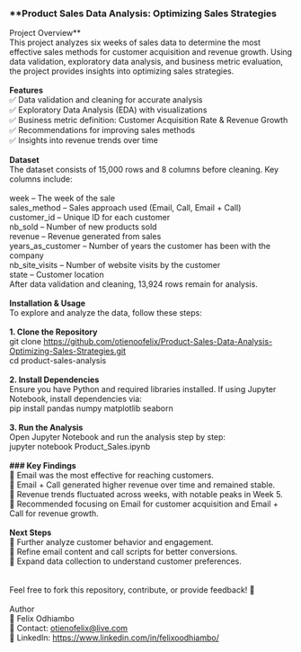 ### **Product Sales Data Analysis: Optimizing Sales Strategies
Project Overview** <br/>
This project analyzes six weeks of sales data to determine the most effective sales methods for customer acquisition and revenue growth. Using data validation, exploratory data analysis, and business metric evaluation, the project provides insights into optimizing sales strategies.<br/>
<br/>
**Features**<br/>
✅ Data validation and cleaning for accurate analysis<br/>
✅ Exploratory Data Analysis (EDA) with visualizations<br/>
✅ Business metric definition: Customer Acquisition Rate & Revenue Growth<br/>
✅ Recommendations for improving sales methods<br/>
✅ Insights into revenue trends over time<br/>
<br/>
**Dataset**<br/>
The dataset consists of 15,000 rows and 8 columns before cleaning. Key columns include:<br/>
<br/>
week – The week of the sale<br/>
sales_method – Sales approach used (Email, Call, Email + Call)<br/>
customer_id – Unique ID for each customer<br/>
nb_sold – Number of new products sold<br/>
revenue – Revenue generated from sales<br/>
years_as_customer – Number of years the customer has been with the company<br/>
nb_site_visits – Number of website visits by the customer<br/>
state – Customer location<br/>
After data validation and cleaning, 13,924 rows remain for analysis.<br/>
<br/>
**Installation & Usage**<br/>
To explore and analyze the data, follow these steps:<br/>
<br/>
**1. Clone the Repository**<br/>
git clone https://github.com/otienoofelix/Product-Sales-Data-Analysis-Optimizing-Sales-Strategies.git<br/>
cd product-sales-analysis<br/>
<br/>
**2. Install Dependencies**<br/>
Ensure you have Python and required libraries installed. If using Jupyter Notebook, install dependencies via:<br/>
pip install pandas numpy matplotlib seaborn<br/>
<br/>
**3. Run the Analysis**<br/>
Open Jupyter Notebook and run the analysis step by step:<br/>
jupyter notebook Product_Sales.ipynb<br/>
<br/>
**### Key Findings**<br/>
📌 Email was the most effective for reaching customers.<br/>
📌 Email + Call generated higher revenue over time and remained stable.<br/>
📌 Revenue trends fluctuated across weeks, with notable peaks in Week 5.<br/>
📌 Recommended focusing on Email for customer acquisition and Email + Call for revenue growth.<br/>
<br/>
**Next Steps**<br/>
🔹 Further analyze customer behavior and engagement.<br/>
🔹 Refine email content and call scripts for better conversions.<br/>
🔹 Expand data collection to understand customer preferences.<br/>
<br/>
<br/>
Feel free to fork this repository, contribute, or provide feedback! 🚀<br/>
<br/>
Author<br/>
👤 Felix Odhiambo<br/>
📧 Contact: otienofelix@live.com<br/>
🔗 LinkedIn: https://www.linkedin.com/in/felixoodhiambo/<br/>
